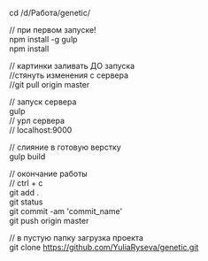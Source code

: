 cd /d/Работа/genetic/<br>

// при первом запуске!<br>
npm install -g gulp<br>
npm install

// картинки заливать ДО запуска<br>
//стянуть изменения с сервера<br>
//git pull origin master<br>

// запуск сервера<br>
gulp<br>
// урл сервера<br>
// localhost:9000<br>

// слияние в готовую верстку<br>
gulp build

// окончание работы<br>
// ctrl + c<br>
git add .<br>
git status<br>
git commit -am 'commit_name'<br>
git push origin master

// в пустую папку загрузка проекта<br>
git clone https://github.com/YuliaRyseva/genetic.git